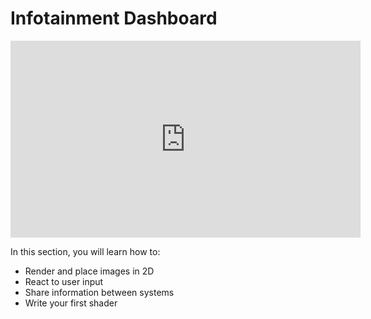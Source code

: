 # Infotainment Dashboard

<iframe width="560" height="315" src="https://www.youtube-nocookie.com/embed/zpcN_lfdvhc?si=Z3pa3OD-avsht562" title="YouTube video player" frameborder="0" allow="accelerometer; autoplay; clipboard-write; encrypted-media; gyroscope; picture-in-picture; web-share" referrerpolicy="strict-origin-when-cross-origin" allowfullscreen></iframe>

In this section, you will learn how to:

- Render and place images in 2D
- React to user input
- Share information between systems
- Write your first shader
